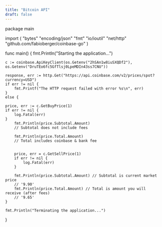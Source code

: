 ```yaml
---
title: "Bitcoin API"
draft: false
---
```

package main

import (
    "bytes"
    "encoding/json"
    "fmt"
    "io/ioutil"
    "net/http"
    "github.com/fabioberger/coinbase-go"
)

func main() {
    fmt.Println("Starting the application...")

    c := coinbase.ApiKeyClient(os.Getenv("2hSAn1w8iuSXQDf2"), os.Getenv("DruTEo6fc5GfTlsj0LpeMDIn43ss7CNU"))

    response, err := http.Get("https://api.coinbase.com/v2/prices/spot?currency=USD")
    if err != nil {
        fmt.Printf("The HTTP request failed with error %s\n", err)
    } 
    else {

    price, err := c.GetBuyPrice(1)
    if err != nil {
	    log.Fatal(err)
    }
        fmt.Println(price.Subtotal.Amount) 
        // Subtotal does not include fees

        fmt.Println(price.Total.Amount)
        // Total includes coinbase & bank fee


        price, err = c.GetSellPrice(1)
        if err != nil {
	        log.Fatal(err)
        }
        
        fmt.Println(price.Subtotal.Amount) // Subtotal is current market price
        // '9.90'
        fmt.Println(price.Total.Amount) // Total is amount you will receive (after fees)
        // '9.65'
    }
    
    fmt.Println("Terminating the application...")
}
